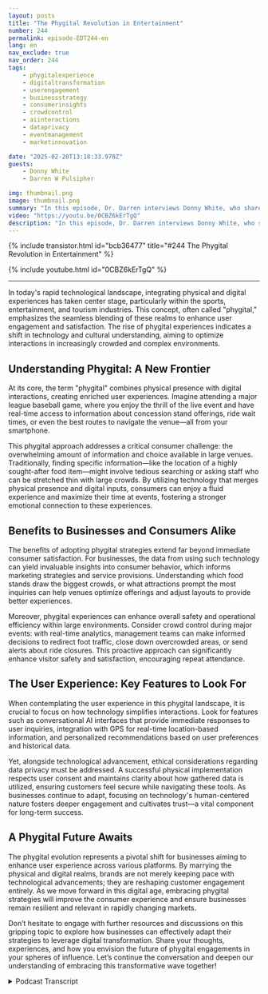 ```yaml
---
layout: posts
title: "The Phygital Revolution in Entertainment"
number: 244
permalink: episode-EDT244-en
lang: en
nav_exclude: true
nav_order: 244
tags:
    - phygitalexperience
    - digitaltransformation
    - userengagement
    - businessstrategy
    - consumerinsights
    - crowdcontrol
    - aiinteractions
    - dataprivacy
    - eventmanagement
    - marketinnovation

date: "2025-02-20T13:18:33.978Z"
guests:
    - Donny White
    - Darren W Pulsipher

img: thumbnail.png
image: thumbnail.png
summary: "In this episode, Dr. Darren interviews Donny White, who shares his journey from a background in finance to co-founding SatisfiLabs, a company focused on enhancing visitor experiences in sports, entertainment, and tourism through innovative technology. The discussion explores the challenges of integrating physical and digital experiences, the importance of data management, and AI's future in customer interactions. Donny emphasizes the need for outcome-based technology that prioritizes user experience and the potential for expansion into adjacent industries."
video: "https://youtu.be/0CBZ6kErTgQ"
description: "In this episode, Dr. Darren interviews Donny White, who shares his journey from a background in finance to co-founding SatisfiLabs, a company focused on enhancing visitor experiences in sports, entertainment, and tourism through innovative technology. The discussion explores the challenges of integrating physical and digital experiences, the importance of data management, and AI's future in customer interactions. Donny emphasizes the need for outcome-based technology that prioritizes user experience and the potential for expansion into adjacent industries."
---
```


<div>
{% include transistor.html id="bcb36477" title="#244 The Phygital Revolution in Entertainment" %}

{% include youtube.html id="0CBZ6kErTgQ" %}
</div>

---

In today's rapid technological landscape, integrating physical and digital experiences has taken center stage, particularly within the sports, entertainment, and tourism industries. This concept, often called "phygital," emphasizes the seamless blending of these realms to enhance user engagement and satisfaction. The rise of phygital experiences indicates a shift in technology and cultural understanding, aiming to optimize interactions in increasingly crowded and complex environments. 

## Understanding Phygital: A New Frontier

At its core, the term "phygital" combines physical presence with digital interactions, creating enriched user experiences. Imagine attending a major league baseball game, where you enjoy the thrill of the live event and have real-time access to information about concession stand offerings, ride wait times, or even the best routes to navigate the venue—all from your smartphone.

This phygital approach addresses a critical consumer challenge: the overwhelming amount of information and choice available in large venues. Traditionally, finding specific information—like the location of a highly sought-after food item—might involve tedious searching or asking staff who can be stretched thin with large crowds. By utilizing technology that merges physical presence and digital inputs, consumers can enjoy a fluid experience and maximize their time at events, fostering a stronger emotional connection to these experiences.

## Benefits to Businesses and Consumers Alike

The benefits of adopting phygital strategies extend far beyond immediate consumer satisfaction. For businesses, the data from using such technology can yield invaluable insights into consumer behavior, which informs marketing strategies and service provisions. Understanding which food stands draw the biggest crowds, or what attractions prompt the most inquiries can help venues optimize offerings and adjust layouts to provide better experiences.

Moreover, phygital experiences can enhance overall safety and operational efficiency within large environments. Consider crowd control during major events: with real-time analytics, management teams can make informed decisions to redirect foot traffic, close down overcrowded areas, or send alerts about ride closures. This proactive approach can significantly enhance visitor safety and satisfaction, encouraging repeat attendance.

## The User Experience: Key Features to Look For

When contemplating the user experience in this phygital landscape, it is crucial to focus on how technology simplifies interactions. Look for features such as conversational AI interfaces that provide immediate responses to user inquiries, integration with GPS for real-time location-based information, and personalized recommendations based on user preferences and historical data.

Yet, alongside technological advancement, ethical considerations regarding data privacy must be addressed. A successful physical implementation respects user consent and maintains clarity about how gathered data is utilized, ensuring customers feel secure while navigating these tools. As businesses continue to adapt, focusing on technology's human-centered nature fosters deeper engagement and cultivates trust—a vital component for long-term success.

## A Phygital Future Awaits

The phygital evolution represents a pivotal shift for businesses aiming to enhance user experience across various platforms. By marrying the physical and digital realms, brands are not merely keeping pace with technological advancements; they are reshaping customer engagement entirely. As we move forward in this digital age, embracing phygital strategies will improve the consumer experience and ensure businesses remain resilient and relevant in rapidly changing markets.

Don’t hesitate to engage with further resources and discussions on this gripping topic to explore how businesses can effectively adapt their strategies to leverage digital transformation. Share your thoughts, experiences, and how you envision the future of phygital engagements in your spheres of influence. Let’s continue the conversation and deepen our understanding of embracing this transformative wave together!



<details>
<summary> Podcast Transcript </summary>

<p></p>

</details>
